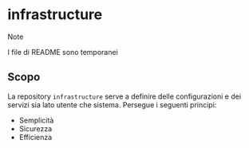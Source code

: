 # infrastructure

> [!NOTE]
> I file di README sono temporanei

## Scopo

La repository `infrastructure` serve a definire delle configurazioni
e dei servizi sia lato utente che sistema.
Persegue i seguenti principi:

- Semplicità
- Sicurezza
- Efficienza

